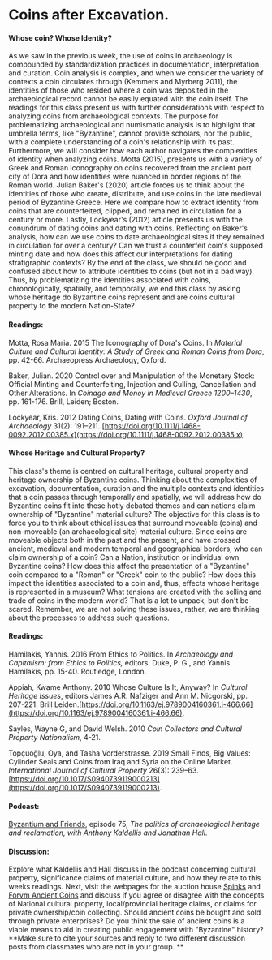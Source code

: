 # Coins after Excavation. 

####  Whose coin?  Whose Identity? 

As we saw in the previous week, the use of coins in archaeology is compounded by standardization practices in documentation, interpretation and curation. Coin analysis is complex, and when we consider the variety of contexts a coin circulates through (Kemmers and Myrberg 2011), the identities of those who resided where a coin was deposited in the archaeological record cannot be easily equated with the coin itself. The readings for this class present us with further considerations with respect to analyzing coins from archaeological contexts. The purpose for problematizing archaeological and numismatic analysis is to highlight that umbrella terms, like "Byzantine", cannot provide scholars, nor the public, with a complete understanding of a coin's relationship with its past.  Furthermore, we will consider how each author navigates the complexities of identity when analyzing coins. Motta (2015), presents us with a variety of Greek and Roman iconography on coins recovered from the ancient port city of Dora and how identities were nuanced in border regions of the Roman world. Julian Baker's (2020) article forces us to think about the identities of those who create, distribute, and use coins in the late medieval period of Byzantine Greece. Here we compare how to extract identity from coins that are counterfeited, clipped, and remained in circulation for a century or more. Lastly, Lockyear's (2012) article presents us with the conundrum of dating coins and dating with coins. Reflecting on Baker's analysis, how can we use coins to date archaeological sites if they remained in circulation for over a century? Can we trust a counterfeit coin's supposed minting date and how does this affect our interpretations for dating stratigraphic contexts?  By the end of the class, we should be good and confused about how to attribute identities to coins (but not in a bad way). Thus, by problematizing the identities associated with coins, chronologically, spatially, and temporally, we end this class by asking whose heritage do Byzantine coins represent and are coins cultural property to the modern Nation-State?

#### Readings:

Motta, Rosa Maria. 2015   The Iconography of Dora's Coins. In _Material Culture and Cultural Identity: A Study of Greek and Roman Coins from Dora_, pp. 42-66. Archaeopress Archaeology, Oxford. 

Baker, Julian. 2020   Control over and Manipulation of the Monetary Stock: Official Minting and Counterfeiting, Injection and Culling, Cancellation and Other Alterations. In _Coinage and Money in Medieval Greece 1200–1430_, pp. 161-176.  Brill, Leiden; Boston.

Lockyear, Kris. 2012   Dating Coins, Dating with Coins. _Oxford Journal of Archaeology_ 31(2): 191–211.  [https://doi.org/10.1111/j.1468-0092.2012.00385.x](https://doi.org/10.1111/j.1468-0092.2012.00385.x).


#### Whose Heritage and Cultural Property?

This class's theme is centred on cultural heritage, cultural property and heritage ownership of Byzantine coins. Thinking about the complexities of excavation, documentation, curation and the multiple contexts and identities that a coin passes through temporally and spatially, we will address how do Byzantine coins fit into these hotly debated themes and can nations claim ownership of "Byzantine" material culture? The objective for this class is to force you to think about ethical issues that surround moveable (coins) and non-moveable (an archaeological site) material culture. Since coins are moveable objects both in the past and the present, and have crossed ancient, medieval and modern temporal and geographical borders, who can claim ownership of a coin?  Can a Nation, institution or individual own Byzantine coins? How does this affect the presentation of a "Byzantine" coin compared to a "Roman" or "Greek" coin to the public? How does this impact the identities associated to a coin and, thus, effects whose heritage is represented in a museum? What tensions are created with the selling and trade of coins in the modern world? That is a lot to unpack, but don't be scared. Remember, we are not solving these issues, rather, we are thinking about the processes to address such questions. 

#### Readings: 

Hamilakis, Yannis. 2016   From Ethics to Politics. In  *Archaeology and Capitalism: from Ethics to Politics,* editors. Duke, P. G., and Yannis Hamilakis, pp. 15-40. Routledge, London. 

Appiah, Kwame Anthony. 2010   Whose Culture Is It, Anyway? In _Cultural Heritage Issues_, editors James A.R. Nafziger and Ann M. Nicgorski, pp. 207-221. Brill Leiden.[https://doi.org/10.1163/ej.9789004160361.i-466.66](https://doi.org/10.1163/ej.9789004160361.i-466.66).

Sayles, Wayne G, and David Welsh. 2010   _Coin Collectors and Cultural Property Nationalism_, 4-21.

Topçuoǧlu, Oya, and Tasha Vorderstrasse. 2019   Small Finds, Big Values: Cylinder Seals and Coins from Iraq and Syria on the Online Market. _International Journal of Cultural Property_ 26(3): 239–63. [https://doi.org/10.1017/S0940739119000213](https://doi.org/10.1017/S0940739119000213).

#### Podcast: 
[Byzantium and Friends](https://open.spotify.com/episode/4HGbxUILcJIbhujOLhsgnL?si=485b97443d75415e), episode 75, *The politics of archaeological heritage and reclamation, with Anthony Kaldellis and Jonathan Hall*. 

#### Discussion:

Explore what Kaldellis and Hall discuss in the podcast concerning cultural property, significance claims of material culture, and how they relate to this weeks readings. Next, visit the webpages for the auction house [Spinks](https://www.spink.com/department/4) and [Forvm Ancient Coins](https://www.forumancientcoins.com/) and discuss if you agree or disagree with the concepts of National cultural property, local/provincial heritage claims, or claims for private ownership/coin collecting. Should ancient coins be bought and sold through private enterprises? Do you think the sale of ancient coins is a viable means to aid in creating public engagement with "Byzantine" history? 
**Make sure to cite your sources and reply to two different discussion posts from classmates who are not in your group. ** 
